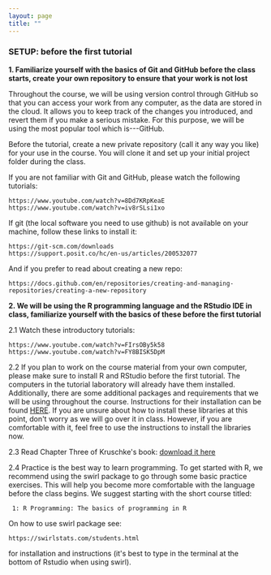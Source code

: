 ```yaml
---
layout: page
title: ""
---
```



### SETUP: before the first tutorial


<b> 1. Familiarize yourself with the basics of Git and GitHub before the class starts, create your own repository to ensure that your work is not lost</b>

Throughout the course, we will be using version control through GitHub so that you can access your work from any computer, as the data are stored in the cloud. It allows  you to keep track of the changes you introduced, and revert them if you make a serious mistake. For this purpose, we will be using the most popular tool which is---GitHub.

Before the tutorial, create a new private repository (call it any way you like) for your use in the course. You will clone it and set up your initial project folder during the class.

If you are not familiar with Git and GitHub, please watch the following tutorials:

    https://www.youtube.com/watch?v=8Dd7KRpKeaE
    https://www.youtube.com/watch?v=iv8rSLsi1xo


If git (the local software you need to use github) is not available on your machine, follow these links to install it:

    https://git-scm.com/downloads
    https://support.posit.co/hc/en-us/articles/200532077


And if you prefer to read about creating a new repo: 

    https://docs.github.com/en/repositories/creating-and-managing-repositories/creating-a-new-repository


<b> 2. We will be using the R programming language and the RStudio IDE in class, familiarize yourself with the basics of these before the first tutorial </b>

2.1  Watch these introductory tutorials: 

    https://www.youtube.com/watch?v=FIrsOBy5k58
    https://www.youtube.com/watch?v=FY8BISK5DpM
    
2.2 If you plan to work on the course material from your own computer, please make sure to install R and RStudio before the first tutorial. The computers in the tutorial laboratory will already have them installed. Additionally, there are some additional packages and requirements that we will be using throughout the course. Instructions for their installation can be found <a href="https://rfl-urbaniak.github.io/teaching/shared/setup_installation_instruction.pdf">HERE</a>. If you are unsure about how to install these libraries at this point, don't worry as we will go over it in class. However, if you are comfortable with it, feel free to use the instructions to install the libraries now.

2.3 Read Chapter Three of Kruschke's book: <a href="https://rfl-urbaniak.github.io/teaching/shared/Ch3_Kruschke.pdf">download it here</a>

2.4 Practice is the best way to learn programming. To get started with R, we recommend using the swirl package to go through some basic practice exercises. This will help you become more comfortable with the language before the class begins. We suggest starting with the short course titled:

     1: R Programming: The basics of programming in R

On how to use swirl package see:  

    https://swirlstats.com/students.html

for installation and instructions (it's best to type in the terminal at the bottom of Rstudio when using swirl).




